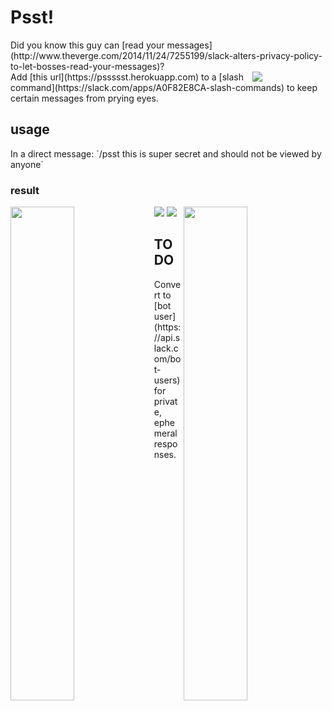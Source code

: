 <h1>Psst!</h1>
Did you know this guy can [read your messages](http://www.theverge.com/2014/11/24/7255199/slack-alters-privacy-policy-to-let-bosses-read-your-messages)? 
<div style="padding-right:20%;">
<img align="right" src="https://www.comedy.co.uk/images/library/people/180x200/t/the_it_crowd_douglas.jpg">
</div>
Add [this url](https://pssssst.herokuapp.com) to a [slash command](https://slack.com/apps/A0F82E8CA-slash-commands) to keep certain messages from prying eyes.

<h2>usage</h2>
In a direct message:
`/psst this is super secret and should not be viewed by anyone`

<h3>result</h3>
<img src="https://s3.amazonaws.com/xbarr_public/psst_usage.png"/>
<img align="left" width="45%" src="https://s3.amazonaws.com/xbarr_public/psst_input.png"/>
<img align="right" width="45%" src="https://s3.amazonaws.com/xbarr_public/secret_to_everyone.png"/>
<img src="https://s3.amazonaws.com/xbarr_public/psst_paste.png"/>

<h2> TODO </h2>
Convert to [bot user](https://api.slack.com/bot-users) for private, ephemeral responses.
